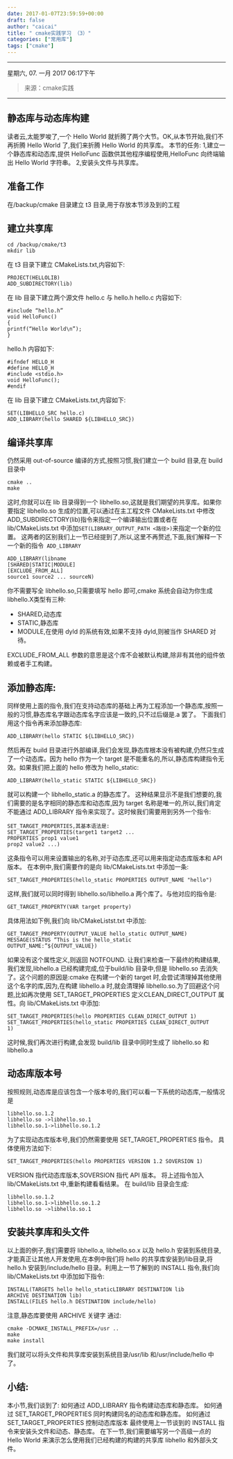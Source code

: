 ```yaml
---
date: 2017-01-07T23:59:59+00:00
draft: false
author: "caicai"
title: " cmake实践学习 （3）"
categories: ["常用库"]
tags: ["cmake"]
---
```


---

星期六, 07. 一月 2017 06:17下午 

> 来源：cmake实践

---

## 静态库与动态库构建

读者云,太能罗唆了,一个 Hello World 就折腾了两个大节。OK,从本节开始,我们不再折腾 Hello World 了,我们来折腾 Hello World 的共享库。
本节的任务:
1,建立一个静态库和动态库,提供 HelloFunc 函数供其他程序编程使用,HelloFunc
向终端输出 Hello World 字符串。
2,安装头文件与共享库。

## 准备工作
在/backup/cmake 目录建立 t3 目录,用于存放本节涉及到的工程

## 建立共享库

	cd /backup/cmake/t3
	mkdir lib

在 t3 目录下建立 CMakeLists.txt,内容如下:

	PROJECT(HELLOLIB)
	ADD_SUBDIRECTORY(lib)

在 lib 目录下建立两个源文件 hello.c 与 hello.h
hello.c 内容如下:

```
#include “hello.h”
void HelloFunc()
{
printf(“Hello World\n”);
}
```

hello.h 内容如下:

```
#ifndef HELLO_H
#define HELLO_H
#include <stdio.h>
void HelloFunc();
#endif
```

在 lib 目录下建立 CMakeLists.txt,内容如下:

	SET(LIBHELLO_SRC hello.c)
	ADD_LIBRARY(hello SHARED ${LIBHELLO_SRC})

## 编译共享库

仍然采用 out-of-source 编译的方式,按照习惯,我们建立一个 build 目录,在 build目录中

	cmake ..
	make

这时,你就可以在 lib 目录得到一个 libhello.so,这就是我们期望的共享库。如果你要指定 libhello.so 生成的位置,可以通过在主工程文件 CMakeLists.txt 中修改 ADD_SUBDIRECTORY(lib)指令来指定一个编译输出位置或者在 lib/CMakeLists.txt 中添加`SET(LIBRARY_OUTPUT_PATH <路径>)`来指定一个新的位置。
这两者的区别我们上一节已经提到了,所以,这里不再赘述,下面,我们解释一下一个新的指令` ADD_LIBRARY`

	ADD_LIBRARY(libname
	[SHARED|STATIC|MODULE]
	[EXCLUDE_FROM_ALL]
	source1 source2 ... sourceN)

你不需要写全 libhello.so,只需要填写 hello 即可,cmake 系统会自动为你生成libhello.X类型有三种:

 - SHARED,动态库
 - STATIC,静态库
 - MODULE,在使用 dyld 的系统有效,如果不支持 dyld,则被当作 SHARED 对待。

EXCLUDE_FROM_ALL 参数的意思是这个库不会被默认构建,除非有其他的组件依赖或者手工构建。

## 添加静态库:

同样使用上面的指令,我们在支持动态库的基础上再为工程添加一个静态库,按照一般的习惯,静态库名字跟动态库名字应该是一致的,只不过后缀是.a 罢了。
下面我们用这个指令再来添加静态库:

	ADD_LIBRARY(hello STATIC ${LIBHELLO_SRC})

然后再在 build 目录进行外部编译,我们会发现,静态库根本没有被构建,仍然只生成了一个动态库。因为 hello 作为一个 target 是不能重名的,所以,静态库构建指令无效。如果我们把上面的 hello 修改为 hello_static:

	ADD_LIBRARY(hello_static STATIC ${LIBHELLO_SRC})

就可以构建一个 libhello_static.a 的静态库了。
这种结果显示不是我们想要的,我们需要的是名字相同的静态库和动态库,因为 target 名称是唯一的,所以,我们肯定不能通过 ADD_LIBRARY 指令来实现了。这时候我们需要用到另外一个指令:

	SET_TARGET_PROPERTIES,其基本语法是:
	SET_TARGET_PROPERTIES(target1 target2 ...
	PROPERTIES prop1 value1
	prop2 value2 ...)

这条指令可以用来设置输出的名称,对于动态库,还可以用来指定动态库版本和 API 版本。
在本例中,我们需要作的是向 lib/CMakeLists.txt 中添加一条:

	SET_TARGET_PROPERTIES(hello_static PROPERTIES OUTPUT_NAME "hello")

这样,我们就可以同时得到 libhello.so/libhello.a 两个库了。与他对应的指令是:

	GET_TARGET_PROPERTY(VAR target property)

具体用法如下例,我们向 lib/CMakeListst.txt 中添加:

	GET_TARGET_PROPERTY(OUTPUT_VALUE hello_static OUTPUT_NAME)
	MESSAGE(STATUS “This is the hello_static
	OUTPUT_NAME:”${OUTPUT_VALUE})

如果没有这个属性定义,则返回 NOTFOUND.
让我们来检查一下最终的构建结果,我们发现,libhello.a 已经构建完成,位于build/lib 目录中,但是 libhello.so 去消失了。这个问题的原因是:cmake 在构建一个新的 target 时,会尝试清理掉其他使用这个名字的库,因为,在构建 libhello.a 时,就会清理掉 libhello.so.为了回避这个问题,比如再次使用 SET_TARGET_PROPERTIES 定义CLEAN_DIRECT_OUTPUT 属性。向 lib/CMakeLists.txt 中添加:

	SET_TARGET_PROPERTIES(hello PROPERTIES CLEAN_DIRECT_OUTPUT 1)
	SET_TARGET_PROPERTIES(hello_static PROPERTIES CLEAN_DIRECT_OUTPUT
	1)

这时候,我们再次进行构建,会发现 build/lib 目录中同时生成了 libhello.so 和libhello.a

## 动态库版本号

按照规则,动态库是应该包含一个版本号的,我们可以看一下系统的动态库,一般情况是

	libhello.so.1.2
	libhello.so ->libhello.so.1
	libhello.so.1->libhello.so.1.2

为了实现动态库版本号,我们仍然需要使用 SET_TARGET_PROPERTIES 指令。
具体使用方法如下:

	SET_TARGET_PROPERTIES(hello PROPERTIES VERSION 1.2 SOVERSION 1)

VERSION 指代动态库版本,SOVERSION 指代 API 版本。
将上述指令加入 lib/CMakeLists.txt 中,重新构建看看结果。
在 build/lib 目录会生成:

	libhello.so.1.2
	libhello.so.1->libhello.so.1.2
	libhello.so ->libhello.so.1

## 安装共享库和头文件

以上面的例子,我们需要将 libhello.a, libhello.so.x 以及 hello.h 安装到系统目录,才能真正让其他人开发使用,在本例中我们将 hello 的共享库安装到<prefix>/lib目录,将 hello.h 安装到<prefix>/include/hello 目录。利用上一节了解到的 INSTALL 指令,我们向 lib/CMakeLists.txt 中添加如下指令:

	INSTALL(TARGETS hello hello_staticLIBRARY DESTINATION lib
	ARCHIVE DESTINATION lib)
	INSTALL(FILES hello.h DESTINATION include/hello)

注意,静态库要使用 ARCHIVE 关键字
通过:

	cmake -DCMAKE_INSTALL_PREFIX=/usr ..
	make
	make install

我们就可以将头文件和共享库安装到系统目录/usr/lib 和/usr/include/hello 中了。
## 小结:
本小节,我们谈到了:
如何通过 ADD_LIBRARY 指令构建动态库和静态库。
如何通过 SET_TARGET_PROPERTIES 同时构建同名的动态库和静态库。
如何通过 SET_TARGET_PROPERTIES 控制动态库版本
最终使用上一节谈到的 INSTALL 指令来安装头文件和动态、静态库。
在下一节,我们需要编写另一个高级一点的 Hello World 来演示怎么使用我们已经构建的构建的共享库 libhello 和外部头文件。
